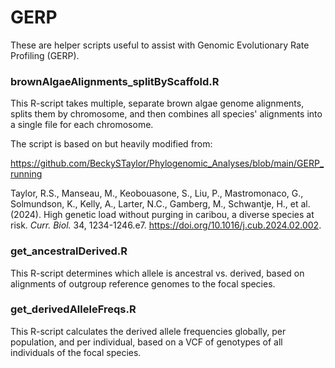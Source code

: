 # GERP

These are helper scripts useful to assist with Genomic Evolutionary Rate Profiling (GERP).

### brownAlgaeAlignments_splitByScaffold.R

This R-script takes multiple, separate brown algae genome alignments, splits them by chromosome, and then combines all species' alignments into a single file for each chromosome.

The script is based on but heavily modified from:

https://github.com/BeckySTaylor/Phylogenomic_Analyses/blob/main/GERP_running

Taylor, R.S., Manseau, M., Keobouasone, S., Liu, P., Mastromonaco, G., Solmundson, K., Kelly, A., Larter, N.C., Gamberg, M., Schwantje, H., et al. (2024). High genetic load without purging in caribou, a diverse species at risk. *Curr. Biol.* 34, 1234-1246.e7. https://doi.org/10.1016/j.cub.2024.02.002.

### get_ancestralDerived.R

This R-script determines which allele is ancestral vs. derived, based on alignments of outgroup reference genomes to the focal species.

### get_derivedAlleleFreqs.R

This R-script calculates the derived allele frequencies globally, per population, and per individual, based on a VCF of genotypes of all individuals of the focal species.
